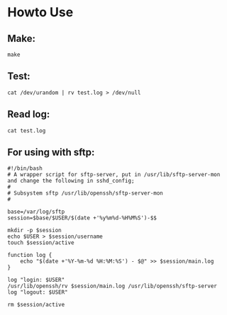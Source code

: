 Howto Use
===
Make:
---

    make

Test:
---

    cat /dev/urandom | rv test.log > /dev/null

Read log:
---

    cat test.log

For using with sftp:
---
    #!/bin/bash
    # A wrapper script for sftp-server, put in /usr/lib/sftp-server-mon and change the following in sshd_config;
    #
    # Subsystem sftp /usr/lib/openssh/sftp-server-mon
    #

    base=/var/log/sftp
    session=$base/$USER/$(date +'%y%m%d-%H%M%S')-$$

    mkdir -p $session
    echo $USER > $session/username
    touch $session/active

    function log {
        echo "$(date +'%Y-%m-%d %H:%M:%S') - $@" >> $session/main.log
    }

    log "login: $USER"
    /usr/lib/openssh/rv $session/main.log /usr/lib/openssh/sftp-server
    log "logout: $USER"

    rm $session/active
